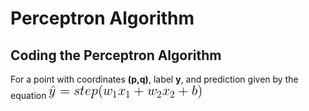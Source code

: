 # Perceptron Algorithm

## Coding the Perceptron Algorithm
For a point with coordinates **(p,q)**, label **y**, and prediction given by the equation ![equation](https://github.com/shrikantnaidu/Deep-Learning-By-Udacity/blob/master/introduction_to_neural_networks/perceptron_algorithm/images/eq.gif)
